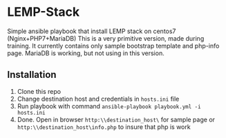 # LEMP-Stack

Simple ansible playbook that install LEMP stack on centos7 (Nginx+PHP7+MariaDB)
This is a very primitive version, made during training.
It currently contains only sample bootstrap template and php-info page. MariaDB is working, but not using in this version.


## Installation

1. Clone this repo
2. Change destination host and credentials in `hosts.ini` file
3. Run playbook with command `ansible-playbook playbook.yml -i hosts.ini`
4. Done. Open in browser `http:\\destination_host\` for sample page or `http:\\destination_host\info.php` to insure that php is work
